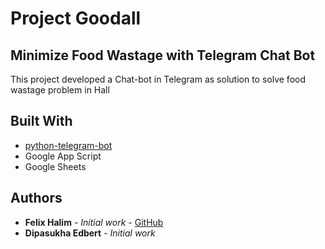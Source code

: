 # Project Goodall
## Minimize Food Wastage with Telegram Chat Bot

This project developed a Chat-bot in Telegram as solution to solve food wastage problem in Hall

## Built With

- [python-telegram-bot](https://github.com/python-telegram-bot)
- Google App Script
- Google Sheets

## Authors

- **Felix Halim** - _Initial work_ - [GitHub](https://github.com/felixhalim)
- **Dipasukha Edbert** - _Initial work_
